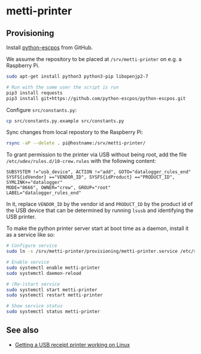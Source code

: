 
# metti-printer

## Provisioning

Install [python-escpos](https://github.com/python-escpos/python-escpos) from GitHub.

We assume the repository to be placed at `/srv/metti-printer` on e.g. a Raspberry Pi.

```bash
sudo apt-get install python3 python3-pip libopenjp2-7

# Run with the same user the script is run
pip3 install requests
pip3 install git+https://github.com/python-escpos/python-escpos.git
```

Configure `src/constants.py`:

```bash
cp src/constants.py.example src/constants.py
```

Sync changes from local repostory to the Raspberry Pi:

```bash
rsync -aP --delete . pi@hostname:/srv/metti-printer/
```

To grant permission to the printer via USB without being root, add the file `/etc/udev/rules.d/10-crew.rules` with the following content:

```text
SUBSYSTEM !="usb_device", ACTION !="add", GOTO="datalogger_rules_end"
SYSFS{idVendor} =="VENDOR_ID", SYSFS{idProduct} =="PRODUCT_ID", SYMLINK+="datalogger"
MODE="0666", OWNER="crew", GROUP="root"
LABEL="datalogger_rules_end"
```

In it, replace `VENDOR_ID` by the vendor id and `PRODUCT_ID` by the product id of the USB device that can be determined by running `lsusb` and identifying the USB printer.

To make the python printer server start at boot time as a daemon, install it as a service like so:

```bash
# Configure service
sudo ln -s /srv/metti-printer/provisioning/metti-printer.service /etc/systemd/system/metti-printer.service

# Enable service
sudo systemctl enable metti-printer
sudo systemctl daemon-reload

# (Re-)start service
sudo systemctl start metti-printer
sudo systemctl restart metti-printer

# Show service status
sudo systemctl status metti-printer
```

## See also

- [Getting a USB receipt printer working on Linux](https://mike42.me/blog/2015-03-getting-a-usb-receipt-printer-working-on-linux)
